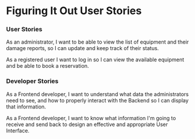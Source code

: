 # Figuring It Out User Stories

### User Stories
As an administrator, I want to be able to view the list of equipment and their damage reports, so I can update and keep track of their status.

As a registered user I want to log in so I can view the available equipment and be able to book a reservation.

### Developer Stories
As a Frontend developer, I want to understand what data the administrators need to see, and how to properly interact with the Backend so I can display that information.

As a Frontend developer, I want to know what information I'm going to receive and send back to design an effective and appropriate User Interface.
